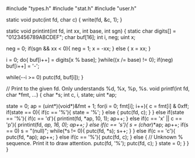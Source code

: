 #include "types.h"
#include "stat.h"
#include "user.h"

static void
putc(int fd, char c)
{
  write(fd, &c, 1);
}

static void
printint(int fd, int xx, int base, int sgn)
{
  static char digits[] = "0123456789ABCDEF";
  char buf[16];
  int i, neg;
  uint x;

  neg = 0;
  if(sgn && xx < 0){
    neg = 1;
    x = -xx;
  } else {
    x = xx;
  }

  i = 0;
  do{
    buf[i++] = digits[x % base];
  }while((x /= base) != 0);
  if(neg)
    buf[i++] = '-';

  while(--i >= 0)
    putc(fd, buf[i]);
}

// Print to the given fd. Only understands %d, %x, %p, %s.
void
printf(int fd, char *fmt, ...)
{
  char *s;
  int c, i, state;
  uint *ap;

  state = 0;
  ap = (uint*)(void*)&fmt + 1;
  for(i = 0; fmt[i]; i++){
    c = fmt[i] & 0xff;
    if(state == 0){
      if(c == '%'){
        state = '%';
      } else {
        putc(fd, c);
      }
    } else if(state == '%'){
      if(c == 'd'){
        printint(fd, *ap, 10, 1);
        ap++;
      } else if(c == 'x' || c == 'p'){
        printint(fd, *ap, 16, 0);
        ap++;
      } else if(c == 's'){
        s = (char*)*ap;
        ap++;
        if(s == 0)
          s = "(null)";
        while(*s != 0){
          putc(fd, *s);
          s++;
        }
      } else if(c == 'c'){
        putc(fd, *ap);
        ap++;
      } else if(c == '%'){
        putc(fd, c);
      } else {
        // Unknown % sequence.  Print it to draw attention.
        putc(fd, '%');
        putc(fd, c);
      }
      state = 0;
    }
  }
}

```

